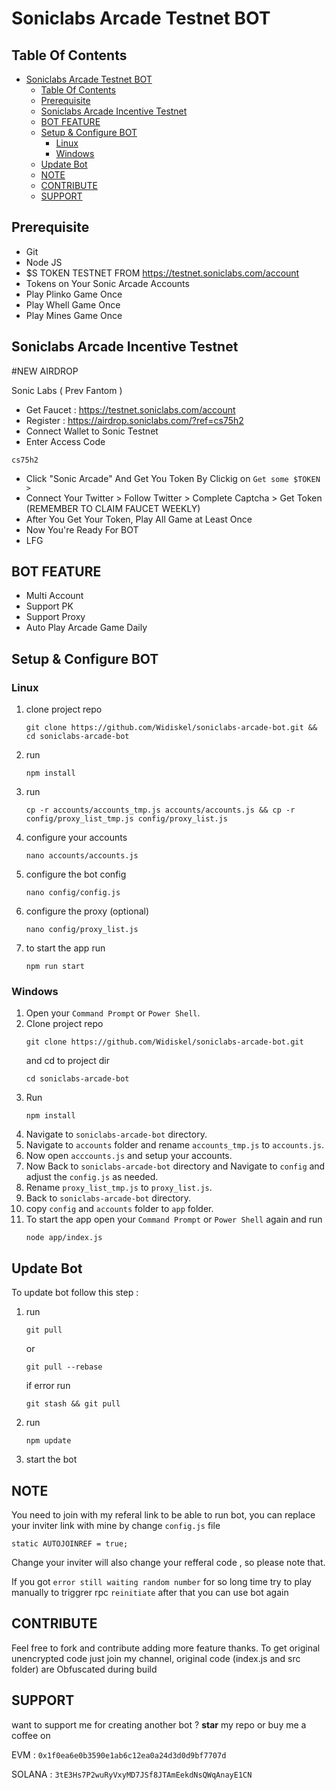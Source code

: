 # Soniclabs Arcade Testnet BOT

## Table Of Contents
- [Soniclabs Arcade Testnet BOT](#soniclabs-arcade-testnet-bot)
  - [Table Of Contents](#table-of-contents)
  - [Prerequisite](#prerequisite)
  - [Soniclabs Arcade Incentive Testnet](#soniclabs-arcade-incentive-testnet)
  - [BOT FEATURE](#bot-feature)
  - [Setup \& Configure BOT](#setup--configure-bot)
    - [Linux](#linux)
    - [Windows](#windows)
  - [Update Bot](#update-bot)
  - [NOTE](#note)
  - [CONTRIBUTE](#contribute)
  - [SUPPORT](#support)

## Prerequisite
- Git
- Node JS
- $S TOKEN TESTNET FROM https://testnet.soniclabs.com/account
- Tokens on Your Sonic Arcade Accounts
- Play Plinko Game Once
- Play Whell Game Once
- Play Mines Game Once

## Soniclabs Arcade Incentive Testnet
#NEW AIRDROP

Sonic Labs ( Prev Fantom )

- Get Faucet : https://testnet.soniclabs.com/account
- Register : https://airdrop.soniclabs.com/?ref=cs75h2
- Connect Wallet to Sonic Testnet
- Enter Access Code 
```
cs75h2
```
- Click "Sonic Arcade" And Get You Token By Clickig on `Get some $TOKEN >`
- Connect Your Twitter > Follow Twitter > Complete Captcha > Get Token (REMEMBER TO CLAIM FAUCET WEEKLY)
- After You Get Your Token, Play All Game at Least Once
- Now You're Ready For BOT
- LFG


## BOT FEATURE

- Multi Account 
- Support PK
- Support Proxy
- Auto Play Arcade Game Daily


## Setup & Configure BOT

### Linux
1. clone project repo
   ```
   git clone https://github.com/Widiskel/soniclabs-arcade-bot.git && cd soniclabs-arcade-bot
   ```
2. run
   ```
   npm install
   ```
3. run
   ```
   cp -r accounts/accounts_tmp.js accounts/accounts.js && cp -r config/proxy_list_tmp.js config/proxy_list.js
   ```
5. configure your accounts
   ```
   nano accounts/accounts.js
   ```
6. configure the bot config
    ```
   nano config/config.js
    ```
7. configure the proxy (optional)
    ```
   nano config/proxy_list.js
    ```
8. to start the app run
    ```
    npm run start
    ```
   
### Windows
1. Open your `Command Prompt` or `Power Shell`.
2. Clone project repo
   ```
   git clone https://github.com/Widiskel/soniclabs-arcade-bot.git
   ```
   and cd to project dir
   ```
   cd soniclabs-arcade-bot
   ```
3. Run 
   ```
   npm install
   ```
5. Navigate to `soniclabs-arcade-bot` directory. 
6. Navigate to `accounts` folder and rename `accounts_tmp.js` to `accounts.js`.
7. Now open `acccounts.js` and setup your accounts. 
8. Now Back to `soniclabs-arcade-bot` directory and Navigate to `config` and adjust the `config.js` as needed.
9. Rename `proxy_list_tmp.js` to `proxy_list.js`.
10. Back to `soniclabs-arcade-bot` directory.
11. copy `config` and `accounts` folder to `app` folder.
12. To start the app open your `Command Prompt` or `Power Shell` again and run
    ```
    node app/index.js
    ```

## Update Bot

To update bot follow this step :
1. run
   ```
   git pull
   ```
   or
   ```
   git pull --rebase
   ```
   if error run
   ```
   git stash && git pull
   ```
2. run
   ```
   npm update
   ```
2. start the bot


## NOTE

You need to join with my referal link to be able to run bot, you can replace your inviter link with mine by change `config.js` file
```
static AUTOJOINREF = true;
```
Change your inviter will also change your refferal code , so please note that.

If you got `error still waiting random number` for so long time try to play manually to triggrer rpc `reinitiate` after that you can use bot again

## CONTRIBUTE

Feel free to fork and contribute adding more feature thanks. To get original unencrypted code just join my channel, original code (index.js and src folder) are Obfuscated during build

## SUPPORT

want to support me for creating another bot ?
**star** my repo or buy me a coffee on

EVM : `0x1f0ea6e0b3590e1ab6c12ea0a24d3d0d9bf7707d`

SOLANA : `3tE3Hs7P2wuRyVxyMD7JSf8JTAmEekdNsQWqAnayE1CN`
